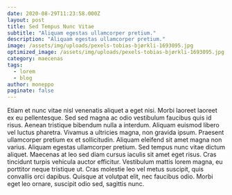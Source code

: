 ```yaml
---
date: 2020-08-29T11:23:58.000Z
layout: post
title: Sed Tempus Nunc Vitae
subtitle: "Aliquam egestas ullamcorper pretium."
description: "Aliquam egestas ullamcorper pretium." 
image: /assets/img/uploads/pexels-tobias-bjørkli-1693095.jpg
optimized_image: /assets/img/uploads/pexels-tobias-bjørkli-1693095.jpg
category: maecenas
tags:
  - lorem
  - blog
author: moneppo
paginate: false
---
```

Etiam et nunc vitae nisl venenatis aliquet a eget nisi. Morbi laoreet laoreet ex eu pellentesque. Sed sed magna ac odio vestibulum faucibus quis id risus. Aenean tristique bibendum nulla a interdum. Aliquam euismod libero vel luctus pharetra. Vivamus a ultricies magna, non gravida ipsum. Praesent ullamcorper pretium ex et sollicitudin. Aliquam eleifend sit amet magna non varius. Aliquam egestas ullamcorper pretium. Sed tempus nunc vitae dictum aliquet. Maecenas at leo sed diam cursus iaculis sit amet eget risus. Cras tincidunt turpis vehicula auctor efficitur. Vestibulum mattis lorem magna, eu porttitor neque tristique ut. Cras molestie leo vel metus suscipit, quis convallis orci dapibus. Quisque at volutpat elit, nec faucibus odio. Morbi eget leo ornare, suscipit odio sed, sagittis nunc. 